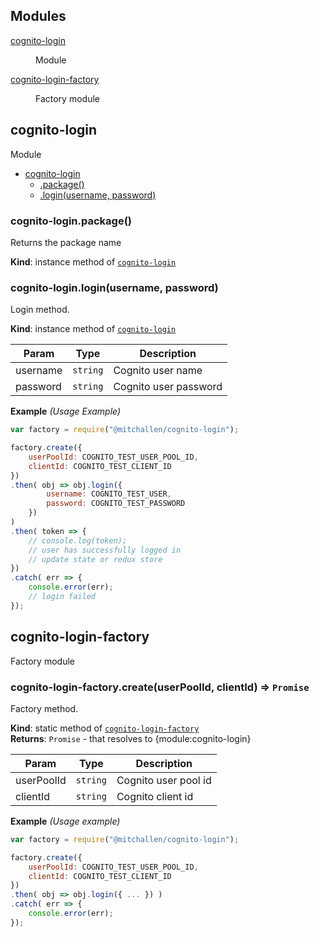## Modules

<dl>
<dt><a href="#module_cognito-login">cognito-login</a></dt>
<dd><p>Module</p>
</dd>
<dt><a href="#module_cognito-login-factory">cognito-login-factory</a></dt>
<dd><p>Factory module</p>
</dd>
</dl>

<a name="module_cognito-login"></a>

## cognito-login
Module


* [cognito-login](#module_cognito-login)
    * [.package()](#module_cognito-login+package)
    * [.login(username, password)](#module_cognito-login+login)

<a name="module_cognito-login+package"></a>

### cognito-login.package()
Returns the package name

**Kind**: instance method of [<code>cognito-login</code>](#module_cognito-login)  
<a name="module_cognito-login+login"></a>

### cognito-login.login(username, password)
Login method.

**Kind**: instance method of [<code>cognito-login</code>](#module_cognito-login)  

| Param | Type | Description |
| --- | --- | --- |
| username | <code>string</code> | Cognito user name |
| password | <code>string</code> | Cognito user password |

**Example** *(Usage Example)*  
```js
var factory = require("@mitchallen/cognito-login");

factory.create({
    userPoolId: COGNITO_TEST_USER_POOL_ID,
    clientId: COGNITO_TEST_CLIENT_ID
})
.then( obj => obj.login({
        username: COGNITO_TEST_USER,    
        password: COGNITO_TEST_PASSWORD 
    })
)
.then( token => {
    // console.log(token);
    // user has successfully logged in
    // update state or redux store
})
.catch( err => { 
    console.error(err);
    // login failed 
});
```
<a name="module_cognito-login-factory"></a>

## cognito-login-factory
Factory module

<a name="module_cognito-login-factory.create"></a>

### cognito-login-factory.create(userPoolId, clientId) ⇒ <code>Promise</code>
Factory method.

**Kind**: static method of [<code>cognito-login-factory</code>](#module_cognito-login-factory)  
**Returns**: <code>Promise</code> - that resolves to {module:cognito-login}  

| Param | Type | Description |
| --- | --- | --- |
| userPoolId | <code>string</code> | Cognito user pool id |
| clientId | <code>string</code> | Cognito client id |

**Example** *(Usage example)*  
```js
var factory = require("@mitchallen/cognito-login");

factory.create({
    userPoolId: COGNITO_TEST_USER_POOL_ID,
    clientId: COGNITO_TEST_CLIENT_ID
})
.then( obj => obj.login({ ... }) )
.catch( err => { 
    console.error(err);
});
```
